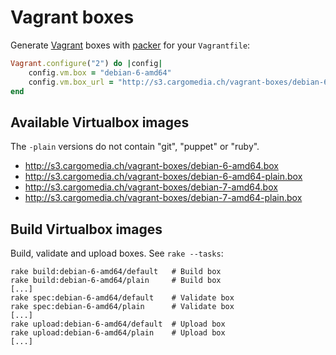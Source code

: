 Vagrant boxes
=============
Generate [Vagrant](http://www.vagrantup.com/) boxes with [packer](http://www.packer.io/) for your `Vagrantfile`:
```ruby
Vagrant.configure("2") do |config|
	config.vm.box = "debian-6-amd64"
	config.vm.box_url = "http://s3.cargomedia.ch/vagrant-boxes/debian-6-amd64.box"
end
```

Available Virtualbox images
---------------------------
The `-plain` versions do not contain "git", "puppet" or "ruby".

- http://s3.cargomedia.ch/vagrant-boxes/debian-6-amd64.box
- http://s3.cargomedia.ch/vagrant-boxes/debian-6-amd64-plain.box
- http://s3.cargomedia.ch/vagrant-boxes/debian-7-amd64.box
- http://s3.cargomedia.ch/vagrant-boxes/debian-7-amd64-plain.box

Build Virtualbox images
-----------------------
Build, validate and upload boxes. See `rake --tasks`:
```
rake build:debian-6-amd64/default   # Build box
rake build:debian-6-amd64/plain     # Build box
[...]
rake spec:debian-6-amd64/default    # Validate box
rake spec:debian-6-amd64/plain      # Validate box
[...]
rake upload:debian-6-amd64/default  # Upload box
rake upload:debian-6-amd64/plain    # Upload box
[...]
```

